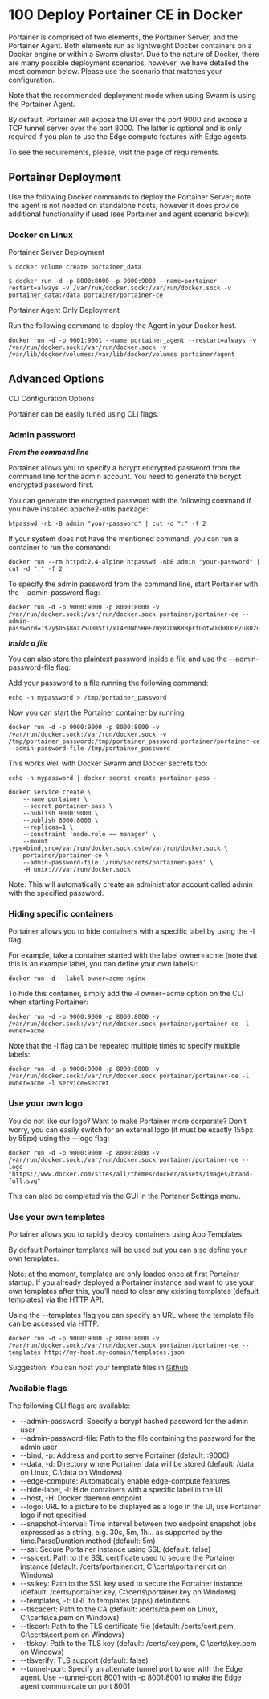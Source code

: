 # 100 Deploy Portainer CE in Docker

Portainer is comprised of two elements, the Portainer Server, and the Portainer Agent. Both elements run as lightweight Docker containers on a Docker engine or within a Swarm cluster. Due to the nature of Docker, there are many possible deployment scenarios, however, we have detailed the most common below. Please use the scenario that matches your configuration.

Note that the recommended deployment mode when using Swarm is using the Portainer Agent.

By default, Portainer will expose the UI over the port 9000 and expose a TCP tunnel server over the port 8000. The latter is optional and is only required if you plan to use the Edge compute features with Edge agents.

To see the requirements, please, visit the page of requirements.

## Portainer Deployment

Use the following Docker commands to deploy the Portainer Server; note the agent is not needed on standalone hosts, however it does provide additional functionality if used (see Portainer and agent scenario below):

### Docker on Linux

Portainer Server Deployment

```
$ docker volume create portainer_data
```

```
$ docker run -d -p 8000:8000 -p 9000:9000 --name=portainer --restart=always -v /var/run/docker.sock:/var/run/docker.sock -v portainer_data:/data portainer/portainer-ce
```

Portainer Agent Only Deployment

Run the following command to deploy the Agent in your Docker host.

```
docker run -d -p 9001:9001 --name portainer_agent --restart=always -v /var/run/docker.sock:/var/run/docker.sock -v /var/lib/docker/volumes:/var/lib/docker/volumes portainer/agent
```

## Advanced Options

CLI Configuration Options

Portainer can be easily tuned using CLI flags.

### Admin password

***From the command line***

Portainer allows you to specify a bcrypt encrypted password from the command line for the admin account. You need to generate the bcrypt encrypted password first.

You can generate the encrypted password with the following command if you have installed apache2-utils package:

```
htpasswd -nb -B admin "your-password" | cut -d ":" -f 2
```

If your system does not have the mentioned command, you can run a container to run the command:

```
docker run --rm httpd:2.4-alpine htpasswd -nbB admin "your-password" | cut -d ":" -f 2
```

To specify the admin password from the command line, start Portainer with the --admin-password flag:

```
docker run -d -p 9000:9000 -p 8000:8000 -v /var/run/docker.sock:/var/run/docker.sock portainer/portainer-ce --admin-password='$2y$05$8oz75U8m5tI/xT4P0NbSHeE7WyRzOWKRBprfGotwDkhBOGP/u802u'
```

***Inside a file***

You can also store the plaintext password inside a file and use the --admin-password-file flag:

Add your password to a file running the following command:

```
echo -n mypassword > /tmp/portainer_password
```

Now you can start the Portainer container by running:

```
docker run -d -p 9000:9000 -p 8000:8000 -v /var/run/docker.sock:/var/run/docker.sock -v /tmp/portainer_password:/tmp/portainer_password portainer/portainer-ce --admin-password-file /tmp/portainer_password
```

This works well with Docker Swarm and Docker secrets too:

```
echo -n mypassword | docker secret create portainer-pass -

docker service create \
    --name portainer \
    --secret portainer-pass \
    --publish 9000:9000 \
    --publish 8000:8000 \
    --replicas=1 \
    --constraint 'node.role == manager' \
    --mount type=bind,src=/var/run/docker.sock,dst=/var/run/docker.sock \
    portainer/portainer-ce \
    --admin-password-file '/run/secrets/portainer-pass' \
    -H unix:///var/run/docker.sock
```
    
Note: This will automatically create an administrator account called admin with the specified password.

### Hiding specific containers

Portainer allows you to hide containers with a specific label by using the -l flag.

For example, take a container started with the label owner=acme (note that this is an example label, you can define your own labels):

```
docker run -d --label owner=acme nginx
```

To hide this container, simply add the -l owner=acme option on the CLI when starting Portainer:

```
docker run -d -p 9000:9000 -p 8000:8000 -v /var/run/docker.sock:/var/run/docker.sock portainer/portainer-ce -l owner=acme
```

Note that the -l flag can be repeated multiple times to specify multiple labels:

```
docker run -d -p 9000:9000 -p 8000:8000 -v /var/run/docker.sock:/var/run/docker.sock portainer/portainer-ce -l owner=acme -l service=secret
```

### Use your own logo

You do not like our logo? Want to make Portainer more corporate? Don’t worry, you can easily switch for an external logo (it must be exactly 155px by 55px) using the --logo flag:

```
docker run -d -p 9000:9000 -p 8000:8000 -v /var/run/docker.sock:/var/run/docker.sock portainer/portainer-ce --logo "https://www.docker.com/sites/all/themes/docker/assets/images/brand-full.svg"
```

This can also be completed via the GUI in the Portaner Settings menu.

### Use your own templates

Portainer allows you to rapidly deploy containers using App Templates.

By default Portainer templates will be used but you can also define your own templates.

Note: at the moment, templates are only loaded once at first Portainer startup. If you already deployed a Portainer instance and want to use your own templates after this, you’ll need to clear any existing templates (default templates) via the HTTP API.

Using the --templates flag you can specify an URL where the template file can be accessed via HTTP.

```
docker run -d -p 9000:9000 -p 8000:8000 -v /var/run/docker.sock:/var/run/docker.sock portainer/portainer-ce --templates http://my-host.my-domain/templates.json
```

Suggestion: You can host your template files in [Github](https://www.github.com/)

### Available flags
The following CLI flags are available:

* --admin-password: Specify a bcrypt hashed password for the admin user
* --admin-password-file: Path to the file containing the password for the admin user
* --bind, -p: Address and port to serve Portainer (default: :9000)
* --data, -d: Directory where Portainer data will be stored (default: /data on Linux, C:\data on Windows)
* --edge-compute: Automatically enable edge-compute features
* --hide-label, -l: Hide containers with a specific label in the UI
* --host, -H: Docker daemon endpoint
* --logo: URL to a picture to be displayed as a logo in the UI, use Portainer logo if not specified
* --snapshot-interval: Time interval between two endpoint snapshot jobs expressed as a string, e.g. 30s, 5m, 1h… as supported by the time.ParseDuration method (default: 5m)
* --ssl: Secure Portainer instance using SSL (default: false)
* --sslcert: Path to the SSL certificate used to secure the Portainer instance (default: /certs/portainer.crt, C:\certs\portainer.crt on Windows)
* --sslkey: Path to the SSL key used to secure the Portainer instance (default: /certs/portainer.key, C:\certs\portainer.key on Windows)
* --templates, -t: URL to templates (apps) definitions
* --tlscacert: Path to the CA (default: /certs/ca.pem on Linux, C:\certs\ca.pem on Windows)
* --tlscert: Path to the TLS certificate file (default: /certs/cert.pem, C:\certs\cert.pem on Windows)
* --tlskey: Path to the TLS key (default: /certs/key.pem, C:\certs\key.pem on Windows)
* --tlsverify: TLS support (default: false)
* --tunnel-port: Specify an alternate tunnel port to use with the Edge agent. Use --tunnel-port 8001 with -p 8001:8001 to make the Edge agent communicate on port 8001
